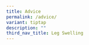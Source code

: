 ```yaml
---
title: Advice
permalink: /advice/
variant: tiptap
description: ""
third_nav_title: Leg Swelling
---
```

<p></p>